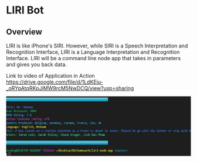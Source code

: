 # LIRI Bot 
## Overview 
LIRI is like iPhone's SIRI. However, while SIRI is a Speech Interpretation and Recognition Interface, LIRI is a Language Interpretation and Recognition Interface. LIRI will be a command line node app that takes in parameters and gives you back data.

Link to video of Application in Action
https://drive.google.com/file/d/1LdKEju-_oRYpAtqRKpJiMW9rcM5NwDCQ/view?usp=sharing





![GitHub Logo](image/Screenshot_1.jpg)
<!-- Format: ![Alt Text](https://drive.google.com/file/d/1LdKEju-_oRYpAtqRKpJiMW9rcM5NwDCQ/view?usp=sharing) -->



